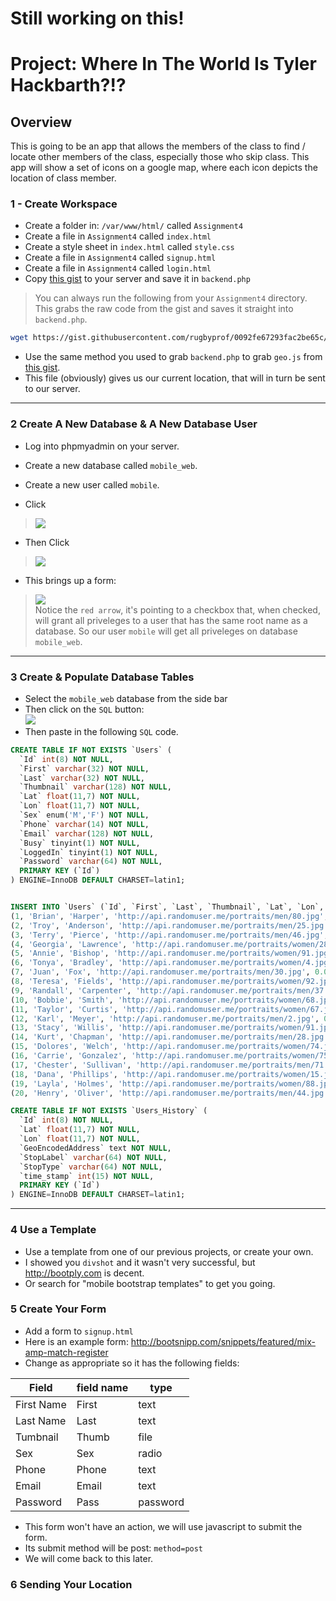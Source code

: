 # Still working on this!

# Project: Where In The World Is Tyler Hackbarth?!?

## Overview

This is going to be an app that allows the members of the class to find / locate other members of the class, especially those who skip class. This app will show a set of icons on a google map, where each icon depicts the location of class member. 

### 1 - Create Workspace

- Create a folder in: `/var/www/html/` called `Assignment4`
- Create a file in `Assignment4` called `index.html`
- Create a style sheet in `index.html` called `style.css`
- Create a file in `Assignment4` called `signup.html`
- Create a file in `Assignment4` called `login.html`
- Copy [this gist](https://gist.github.com/rugbyprof/0092fe67293fac2be65c#file-backend-php) to your server and save it in `backend.php`

> You can always run the following from your `Assignment4` directory. This grabs the raw code from the gist and saves it straight  into `backend.php`.
```bash
wget https://gist.githubusercontent.com/rugbyprof/0092fe67293fac2be65c/raw/79332abcdb32ca9beac1be09a337d96ebce0aea9/backend.php -O backend.php` 
```

- Use the same method you used to grab `backend.php` to grab `geo.js` from [this gist](https://gist.githubusercontent.com/rugbyprof/54f43596aee4432fe959/raw/ee7520f660c1c9dc85546ef767d5e8d6f02e543e/geo.js).
- This file (obviously) gives us our current location, that will in turn be sent to our server.

-----

### 2 Create A New Database & A New Database User

- Log into phpmyadmin on your server.
- Create a new database called `mobile_web`.
- Create a new user called `mobile`.

- Click <br>
> ![](http://f.cl.ly/items/01013M0q3I3B2M122W1a/Screen%20Shot%202014-07-24%20at%208.30.11%20PM.png)

- Then Click <br>
> ![](http://f.cl.ly/items/0L2B352D401E2Y0d1p1S/add_user_small.png)

- This brings up a form:<br>
>![](http://f.cl.ly/items/1U060j2r3m04270t3R20/form_small.png)<br>
Notice the `red arrow`, it's pointing to a checkbox that, when checked, will grant all priveleges to a user that has the same root name as a database. So our user `mobile` will get all priveleges on database `mobile_web`.

-----

### 3 Create & Populate Database Tables 

- Select the `mobile_web` database from the side bar
- Then click on the `SQL` button:<br>![](http://f.cl.ly/items/1c2o0f0Q362G3N1p1p1D/sql_button_small.png) 
- Then paste in the following `SQL` code.<br>

```sql
CREATE TABLE IF NOT EXISTS `Users` (
  `Id` int(8) NOT NULL,
  `First` varchar(32) NOT NULL,
  `Last` varchar(32) NOT NULL,
  `Thumbnail` varchar(128) NOT NULL,
  `Lat` float(11,7) NOT NULL,
  `Lon` float(11,7) NOT NULL,
  `Sex` enum('M','F') NOT NULL,
  `Phone` varchar(14) NOT NULL,
  `Email` varchar(128) NOT NULL,
  `Busy` tinyint(1) NOT NULL,
  `LoggedIn` tinyint(1) NOT NULL,
  `Password` varchar(64) NOT NULL,
  PRIMARY KEY (`Id`)
) ENGINE=InnoDB DEFAULT CHARSET=latin1;


INSERT INTO `Users` (`Id`, `First`, `Last`, `Thumbnail`, `Lat`, `Lon`, `Sex`, `Phone`, `Email`, `Busy`, `LoggedIn`, `Password`) VALUES
(1, 'Brian', 'Harper', 'http://api.randomuser.me/portraits/men/80.jpg', 0.0000000, 0.0000000, 'M', '(190)-480-4137', 'brian.harper66@example.com', 0, 0, '5f4dcc3b5aa765d61d8327deb882cf99'),
(2, 'Troy', 'Anderson', 'http://api.randomuser.me/portraits/men/25.jpg', 0.0000000, 0.0000000, 'M', '(798)-131-8886', 'troy.anderson59@example.com', 0, 0, '5f4dcc3b5aa765d61d8327deb882cf99'),
(3, 'Terry', 'Pierce', 'http://api.randomuser.me/portraits/men/46.jpg', 0.0000000, 0.0000000, 'M', '(612)-523-5742', 'terry.pierce20@example.com', 0, 0, '5f4dcc3b5aa765d61d8327deb882cf99'),
(4, 'Georgia', 'Lawrence', 'http://api.randomuser.me/portraits/women/28.jpg', 0.0000000, 0.0000000, 'F', '(298)-191-3008', 'georgia.lawrence62@example.com', 0, 0, '5f4dcc3b5aa765d61d8327deb882cf99'),
(5, 'Annie', 'Bishop', 'http://api.randomuser.me/portraits/women/91.jpg', 0.0000000, 0.0000000, 'F', '(192)-605-8261', 'annie.bishop87@example.com', 0, 0, '5f4dcc3b5aa765d61d8327deb882cf99'),
(6, 'Tonya', 'Bradley', 'http://api.randomuser.me/portraits/women/4.jpg', 0.0000000, 0.0000000, 'F', '(935)-761-3589', 'tonya.bradley88@example.com', 0, 0, '5f4dcc3b5aa765d61d8327deb882cf99'),
(7, 'Juan', 'Fox', 'http://api.randomuser.me/portraits/men/30.jpg', 0.0000000, 0.0000000, 'M', '(468)-137-9655', 'juan.fox81@example.com', 0, 0, '5f4dcc3b5aa765d61d8327deb882cf99'),
(8, 'Teresa', 'Fields', 'http://api.randomuser.me/portraits/women/92.jpg', 0.0000000, 0.0000000, 'F', '(639)-679-9466', 'teresa.fields78@example.com', 0, 0, '5f4dcc3b5aa765d61d8327deb882cf99'),
(9, 'Randall', 'Carpenter', 'http://api.randomuser.me/portraits/men/37.jpg', 0.0000000, 0.0000000, 'M', '(673)-641-8672', 'randall.carpenter98@example.com', 0, 0, '5f4dcc3b5aa765d61d8327deb882cf99'),
(10, 'Bobbie', 'Smith', 'http://api.randomuser.me/portraits/women/68.jpg', 0.0000000, 0.0000000, 'F', '(440)-696-8216', 'bobbie.smith25@example.com', 0, 0, '5f4dcc3b5aa765d61d8327deb882cf99'),
(11, 'Taylor', 'Curtis', 'http://api.randomuser.me/portraits/women/67.jpg', 0.0000000, 0.0000000, 'F', '(149)-948-7170', 'taylor.curtis36@example.com', 0, 0, '5f4dcc3b5aa765d61d8327deb882cf99'),
(12, 'Karl', 'Meyer', 'http://api.randomuser.me/portraits/men/2.jpg', 0.0000000, 0.0000000, 'M', '(187)-405-6885', 'karl.meyer98@example.com', 0, 0, '5f4dcc3b5aa765d61d8327deb882cf99'),
(13, 'Stacy', 'Willis', 'http://api.randomuser.me/portraits/women/91.jpg', 0.0000000, 0.0000000, 'F', '(955)-545-2350', 'stacy.willis54@example.com', 0, 0, '5f4dcc3b5aa765d61d8327deb882cf99'),
(14, 'Kurt', 'Chapman', 'http://api.randomuser.me/portraits/men/28.jpg', 0.0000000, 0.0000000, 'M', '(880)-318-6738', 'kurt.chapman37@example.com', 0, 0, '5f4dcc3b5aa765d61d8327deb882cf99'),
(15, 'Dolores', 'Welch', 'http://api.randomuser.me/portraits/women/74.jpg', 0.0000000, 0.0000000, 'F', '(432)-439-5317', 'dolores.welch95@example.com', 0, 0, '5f4dcc3b5aa765d61d8327deb882cf99'),
(16, 'Carrie', 'Gonzalez', 'http://api.randomuser.me/portraits/women/75.jpg', 0.0000000, 0.0000000, 'F', '(829)-315-9981', 'carrie.gonzalez28@example.com', 0, 0, '5f4dcc3b5aa765d61d8327deb882cf99'),
(17, 'Chester', 'Sullivan', 'http://api.randomuser.me/portraits/men/71.jpg', 0.0000000, 0.0000000, 'M', '(132)-614-7874', 'chester.sullivan87@example.com', 0, 0, '5f4dcc3b5aa765d61d8327deb882cf99'),
(18, 'Dana', 'Phillips', 'http://api.randomuser.me/portraits/women/15.jpg', 0.0000000, 0.0000000, 'F', '(383)-282-6694', 'dana.phillips50@example.com', 0, 0, '5f4dcc3b5aa765d61d8327deb882cf99'),
(19, 'Layla', 'Holmes', 'http://api.randomuser.me/portraits/women/88.jpg', 0.0000000, 0.0000000, 'F', '(844)-930-3814', 'layla.holmes46@example.com', 0, 0, '5f4dcc3b5aa765d61d8327deb882cf99'),
(20, 'Henry', 'Oliver', 'http://api.randomuser.me/portraits/men/44.jpg', 0.0000000, 0.0000000, 'M', '(556)-611-8198', 'henry.oliver94@example.com', 0, 0, '5f4dcc3b5aa765d61d8327deb882cf99');

CREATE TABLE IF NOT EXISTS `Users_History` (
  `Id` int(8) NOT NULL,
  `Lat` float(11,7) NOT NULL,
  `Lon` float(11,7) NOT NULL,
  `GeoEncodedAddress` text NOT NULL,
  `StopLabel` varchar(64) NOT NULL,
  `StopType` varchar(64) NOT NULL,
  `time_stamp` int(15) NOT NULL,
  PRIMARY KEY (`Id`)
) ENGINE=InnoDB DEFAULT CHARSET=latin1;
```

-----

### 4 Use a Template

- Use a template from one of our previous projects, or create your own. 
- I showed you `divshot` and it wasn't very successful, but http://bootply.com is decent.
- Or search for "mobile bootstrap templates" to get you going.

### 5 Create Your Form

- Add a form to `signup.html` 
- Here is an example form: http://bootsnipp.com/snippets/featured/mix-amp-match-register
- Change as appropriate so it has the following fields:

|  Field      | field name  | type           |
|-------------|-------------|----------------|
| First Name  | First       | text           |
| Last Name   | Last        | text           |
| Tumbnail    | Thumb       | file           |
| Sex         | Sex         | radio          |
| Phone       | Phone       | text           |
| Email       | Email       | text           |
| Password    | Pass        | password       |

- This form won't have an action, we will use javascript to submit the form.
- Its submit method will be post: `method=post`
- We will come back to this later.

### 6 Sending Your Location


